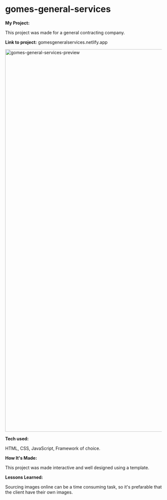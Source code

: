 # gomes-general-services

<strong>My Project:</strong>


This project was made for a general contracting company.

<strong>Link to project:</strong> gomesgeneralservices.netlify.app

<img width="1230" alt="gomes-general-services-preview" src="https://github.com/user-attachments/assets/34974466-02c9-4782-b432-343167904f18">



<strong>Tech used:</strong> 


HTML, CSS, JavaScript, Framework of choice.


<strong>How It's Made:</strong>


This project was made interactive and well designed using a template.


<strong>Lessons Learned:</strong>


Sourcing images online can be a time consuming task, so it's prefarable that the client have their own images.
